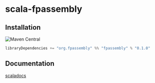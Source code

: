 
[//]: # (NOTE: do not edit `README.md` in root, only edit from `src/site-preprocess/README.md`)

# scala-fpassembly

## Installation

![Maven Central](https://img.shields.io/maven-central/v/org.fpassembly/fpassembly_2.12.svg?style=for-the-badge)

```scala
libraryDependencies += "org.fpassembly" %% "fpassembly" % "0.1.0"
```

## Documentation

[scaladocs](https://github.com/isomorf-org/scala-fpassembly/scaladocs/api/0.1.0)
